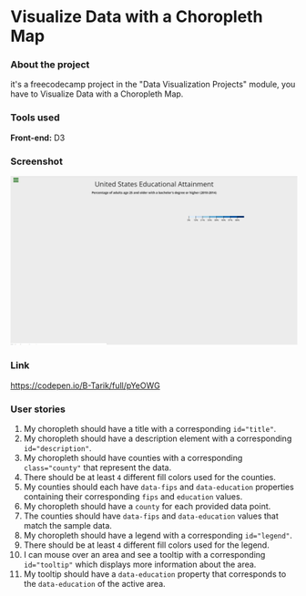 # Visualize Data with a Choropleth Map
### About the project

it's a freecodecamp project in the "Data Visualization Projects" module, you have to Visualize Data with a Choropleth Map.

### Tools used

**Front-end:** D3

### Screenshot

![Screenshot](Screenshot_01.gif "Screenshot")

### Link

https://codepen.io/B-Tarik/full/pYeOWG

### User stories

1. My choropleth should have a title with a corresponding ```id="title"```.
2. My choropleth should have a description element with a corresponding ```id="description"```.
3. My choropleth should have counties with a corresponding ```class="county"``` that represent the data.
4. There should be at least ```4``` different fill colors used for the counties.
5. My counties should each have ```data-fips``` and ```data-education``` properties containing their corresponding ```fips``` and ```education``` values.
6. My choropleth should have a ```county``` for each provided data point.
7. The counties should have ```data-fips``` and ```data-education``` values that match the sample data.
8. My choropleth should have a legend with a corresponding ```id="legend"```.
9. There should be at least ```4``` different fill colors used for the legend.
10. I can mouse over an area and see a tooltip with a corresponding ```id="tooltip"``` which displays more information about the area.
11. My tooltip should have a ```data-education``` property that corresponds to the ```data-education``` of the active area.